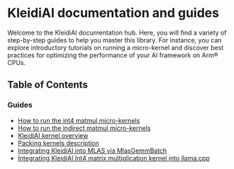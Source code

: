 <!--
    SPDX-FileCopyrightText: Copyright 2024-2025 Arm Limited and/or its affiliates <open-source-office@arm.com>

    SPDX-License-Identifier: Apache-2.0
-->

# KleidiAI documentation and guides

Welcome to the KleidiAI documentation hub. Here, you will find a variety of step-by-step guides to help you master this library. For instance, you can explore introductory tutorials on running a micro-kernel and discover best practices for optimizing the performance of your AI framework on Arm® CPUs.

## Table of Contents

### Guides

- [How to run the int4 matmul micro-kernels](matmul_qsi4cx/README.md)
- [How to run the indirect matmul micro-kernels](imatmul/README.md)
- [KleidiAI kernel overview](../kai/ukernels/matmul/README.md)
- [Packing kernels description](../kai/ukernels/matmul/pack/README.md)
- [Integrating KleidiAI into MLAS via MlasGemmBatch](framework_integration_examples/kleidiai_mlas_integration.md)
- [Integrating KleidiAI Int4 matrix multiplication kernel into llama.cpp](https://github.com/Arm-Examples/ML-examples/blob/main/kleidiai-examples/llama_cpp/0001-Use-KleidiAI-Int4-Matmul-micro-kernels-in-llama.cpp.patch)
